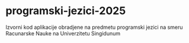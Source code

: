 # programski-jezici-2025
Izvorni kod aplikacije obradjene na predmetu programski jezici na smeru Racunarske Nauke na Univerzitetu Singidunum
